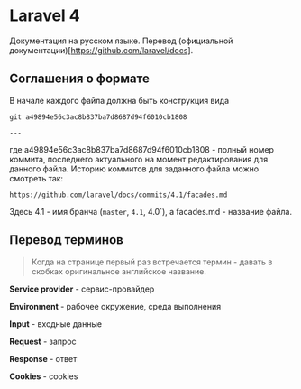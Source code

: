 Laravel 4
====

Документация на русском языке. Перевод (официальной документации)[https://github.com/laravel/docs].

## Соглашения о формате

В начале каждого файла должна быть конструкция вида 

	git a49894e56c3ac8b837ba7d8687d94f6010cb1808

	---

где a49894e56c3ac8b837ba7d8687d94f6010cb1808 - полный номер коммита, последнего актуального на момент редактирования для данного файла. 
Историю коммитов для заданного файла можно смотреть так:

	https://github.com/laravel/docs/commits/4.1/facades.md

Здесь 4.1 - имя бранча (`master`, `4.1`, 4.0`), а facades.md - название файла.

## Перевод терминов

> Когда на странице первый раз встречается термин - давать в скобках оригинальное английское название.

**Service provider** - сервис-провайдер

**Environment** - рабочее окружение, среда выполнения

**Input** - входные данные

**Request** - запрос

**Response** - ответ

**Cookies** - cookies

